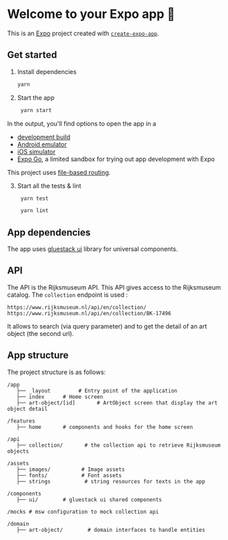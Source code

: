 # Welcome to your Expo app 👋

This is an [Expo](https://expo.dev) project created with [`create-expo-app`](https://www.npmjs.com/package/create-expo-app).

## Get started

1. Install dependencies

   ```bash
   yarn
   ```

2. Start the app

   ```bash
    yarn start
   ```

In the output, you'll find options to open the app in a

- [development build](https://docs.expo.dev/develop/development-builds/introduction/)
- [Android emulator](https://docs.expo.dev/workflow/android-studio-emulator/)
- [iOS simulator](https://docs.expo.dev/workflow/ios-simulator/)
- [Expo Go](https://expo.dev/go), a limited sandbox for trying out app development with Expo

This project uses [file-based routing](https://docs.expo.dev/router/introduction).

3. Start all the tests & lint

   ```bash
    yarn test
   ```

   ```bash
    yarn lint
   ```

## App dependencies

The app uses [gluestack ui](https://gluestack.io/) library for universal components.

## API

The API is the Rijksmuseum API. This API gives access to the Rijksmuseum catalog. The `collection` endpoint is used : 

````
https://www.rijksmuseum.nl/api/en/collection/
https://www.rijksmuseum.nl/api/en/collection/BK-17496
````

It allows to search (via query parameter) and to get the detail of an art object (the second url).

## App structure

The project structure is as follows:

```
/app
   ├── _layout         # Entry point of the application
   ├── index      # Home screen
   ├── art-object/[id]       # ArtObject screen that display the art object detail

/features
   ├── home       # components and hooks for the home screen

/api
   ├── collection/       # the collection api to retrieve Rijksmuseum objects

/assets
   ├── images/          # Image assets
   ├── fonts/           # Font assets
   ├── strings           # string resources for texts in the app

/components
   ├── ui/        # gluestack ui shared components

/mocks # msw configuration to mock collection api

/domain
   ├── art-object/        # domain interfaces to handle entities

```
